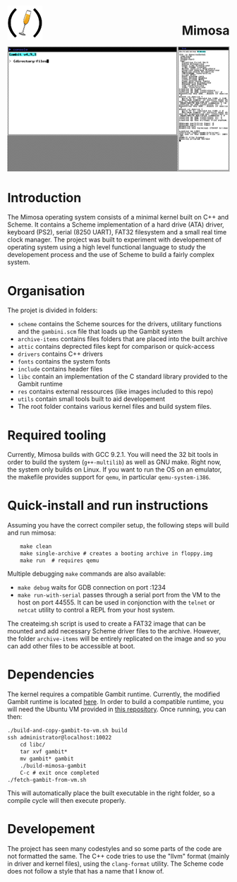 <img style="float:left" src="res/logo.png" width="80" >
<h1 style="float:right; display:inline-block">Mimosa</h1>

<div style="clear:both"></div>

<img src="res/mimosa_screenshot.png" width="600">

# Introduction

The Mimosa operating system consists of a minimal kernel built on C++ and Scheme. It contains a Scheme implementation of a hard drive (ATA) driver, keyboard (PS2), serial (8250 UART), FAT32 filesystem and a small real time clock manager. The project was built to experiment with developement of operating system using a high level functional language to study the developement process and the use of Scheme to build a fairly complex system.

# Organisation

The projet is divided in folders:

- `scheme` contains the Scheme sources for the drivers, utilitary functions and the `gambini.scm` file that loads up the Gambit system
- `archive-items` contains files folders that are placed into the built archive
- `attic` contains deprected files kept for comparison or quick-access
- `drivers` contains C++ drivers
- `fonts` contains the system fonts
- `include` contains header files
- `libc` contain an implementation of the C standard library provided to the Gambit runtime
- `res` contains external ressources (like images included to this repo)
- `utils` contain small tools built to aid developement
- The root folder contains various kernel files and build system files.

# Required tooling

Currently, Mimosa builds with GCC 9.2.1. You will need the 32 bit tools in order to build the system (`g++-multilib`) as well as GNU make. Right now, the system only builds on Linux. If you want to run the OS on an emulator, the makefile provides support for `qemu`, in particular `qemu-system-i386`.

# Quick-install and run instructions

Assuming you have the correct compiler setup, the following steps will
build and run mimosa:
    
```Shell
    make clean
    make single-archive # creates a booting archive in floppy.img
    make run  # requires qemu
```

Multiple debugging `make` commands are also available:
- `make debug` waits for GDB connection on port :1234
- `make run-with-serial` passes through a serial port from the VM to the host on port 44555. It can be used in conjonction with the `telnet` or `netcat` utility to control a REPL from your host system.

The createimg.sh script is used to create a FAT32 image that can be mounted and add necessary Scheme driver files to the archive. However, the folder `archive-items` will be entirely replicated on the image and so you can add other files to be accessible at boot.

# Dependencies

The kernel requires a compatible Gambit runtime. Currently, the modified Gambit runtime is located [here](https://github.com/SamuelYvon/gambit). In order to build a compatible runtime, you will need the Ubuntu VM provided in [this repository](https://github.com/udem-dlteam/ubuntu-6). Once running, you can then:
```Shell
./build-and-copy-gambit-to-vm.sh build
ssh administrator@localhost:10022
    cd libc/
    tar xvf gambit*
    mv gambit* gambit
    ./build-mimosa-gambit
    C-c # exit once completed
./fetch-gambit-from-vm.sh
```

This will automatically place the built executable in the right folder, so a compile cycle will then execute properly.

# Developement

The project has seen many codestyles and so some parts of the code are not formatted the same. The C++ code tries to use the "llvm" format (mainly in driver and kernel files), using the `clang-format` utility. The Scheme code does not follow a style that has a name that I know of. 
